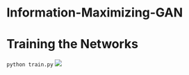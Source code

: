 # Information-Maximizing-GAN

# Training the Networks
```python train.py```
![](./img/learning_curve.png)

